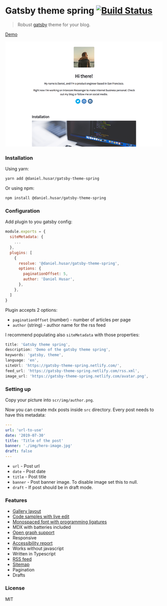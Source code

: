 # Gatsby theme spring [![Build Status](https://travis-ci.org/danielhusar/gatsby-theme-spring.svg?branch=master)](https://travis-ci.org/danielhusar/gatsby-theme-spring)

> Robust [gatsby](https://www.gatsbyjs.org/) theme for your blog.

[Demo](https://gatsby-theme-spring.netlify.com/)

![screenshot](./screenshot.png)

### Installation

Using yarn:

```sh
yarn add @daniel.husar/gatsby-theme-spring
```

Or using npm:

```sh
npm install @daniel.husar/gatsby-theme-spring
```

### Configuration

Add plugin to you gatsby config:

```js!gatsby-config.js
module.exports = {
  siteMetadata: {
    ...
  },
  plugins: [
    {
      resolve: '@daniel.husar/gatsby-theme-spring',
      options: {
        paginationOffset: 5,
        author: 'Daniel Husar',
      },
    },
  ]
}
```

Plugin accepts 2 options:

 - `paginationOffset` (number) - number of articles per page
 - `author` (string) - author name for the rss feed

I recommend populating also `siteMetadata` with those properties:

```js
title: 'Gatsby theme spring',
description: 'Demo of the gatsby theme spring',
keywords: 'gatsby, theme',
language: 'en',
siteUrl: 'https://gatsby-theme-spring.netlify.com/',
feed_url: 'https://gatsby-theme-spring.netlify.com/rss.xml',
image_url: 'https://gatsby-theme-spring.netlify.com/avatar.png',
```

### Setting up

Copy your picture into `scr/img/author.png`.

Now you can create mdx posts inside `src` directory.
Every post needs to have this metadata:

```yaml
---
url: 'url-to-use'
date: '2019-07-30'
title: 'Title of the post'
banner: './img/hero-image.jpg'
draft: false
---
```

 - `url` - Post url
 - `date` - Post date
 - `title` - Post title
 - `banner` - Post banner image. To disable image set this to null.
 - `draft` - If post should be in draft mode.

### Features

 - [Gallery layout](https://gatsby-theme-spring.netlify.com//components/#gallery)
 - [Code samples with live edit](https://gatsby-theme-spring.netlify.com//components/#simple-javascript-code-sample)
 - [Monospaced font with programming ligatures](https://github.com/tonsky/FiraCode)
 - MDX with batteries included
 - [Open graph support](https://developers.facebook.com/tools/debug/sharing/?q=https%3A%2F%2Fgatsby-theme-spring.netlify.com%2Ftypography%2F)
 - Responsive
 - [Accessibility report](https://travis-ci.org/danielhusar/gatsby-theme-spring/jobs/565790587)
 - Works without javascript
 - Written in Typescript
 - [RSS feed](https://gatsby-theme-spring.netlify.com//rss.xml)
 - [Sitemap](https://gatsby-theme-spring.netlify.com//sitemap.xml)
 - Pagination
 - Drafts

### License

MIT
